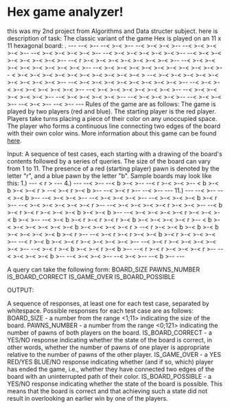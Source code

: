 # Hex game analyzer!
this was my 2nd project from Algorithms and Data structer subject.
here is description of task: 
The classic variant of the game Hex is played on an 11 x 11 hexagonal board:
.                              ---
                            --<   >--
                         --<   >-<   >--
                      --<   >-<   >-<   >--
                   --<   >-<   >-<   >-<   >--
                --<   >-<   >-<   >-<   >-<   >--
             --<   >-<   >-<   >-<   >-<   >-<   >--
          --<   >-<   >-<   >-<   >-<   >-<   >-<   >--
       --< r >-<   >-<   >-<   >-<   >-<   >-<   >-<   >--
    --<   >-<   >-<   >-<   >-<   >-<   >-<   >-<   >-<   >--
 --<   >-<   >-<   >-<   >-<   >-<   >-<   >-<   >-<   >-<   >--
<   >-<   >-<   >-<   >-<   >-<   >-<   >-<   >-<   >-<   >-<   >
 --<   >-<   >-<   >-<   >-<   >-<   >-<   >-<   >-<   >-<   >--
    --<   >-<   >-<   >-<   >-<   >-<   >-<   >-<   >-<   >--
       --<   >-<   >-<   >-<   >-<   >-<   >-<   >-<   >--
          --<   >-<   >-<   >-<   >-<   >-<   >-<   >--
             --<   >-<   >-<   >-<   >-<   >-<   >--
                --<   >-<   >-<   >-<   >-<   >--
                   --<   >-<  >-<   >-<   >--
                      --<   >-<   >-<   >--
                         --<   >-<   >--
                            --<   >--
                               ---
 Rules of the game are as follows:
The game is played by two players (red and blue).
The starting player is the red player.
Players take turns placing a piece of their color on any unoccupied space.
The player who forms a continuous line connecting two edges of the board with their own color wins.
More information about this game can be found [here](https://en.wikipedia.org/wiki/Hex_(board_game)).

Input:
A sequence of test cases, each starting with a drawing of the board's contents followed by a series of queries. The size of the board can vary from 1 to 11. The presence of a red (starting player) pawn is denoted by the letter "r", and a blue pawn by the letter "b". Sample boards may look like this:
1.)  ---
    < r >
     ---
4.)           ---
           --<   >--
        --< b >-<   >--
     --< r >-<   >-<   >--
    < b >-< b >-<   >-< r >
     --<   >-< r >-< b >--
        --<   >-< r >--
           --<   >--
              ---
11.)                               ---
                                --<   >--
                             --<   >-< b >--
                          --<   >-<   >-<   >--
                       --<   >-<   >-<   >-<   >--
                    --<   >-<   >-<   >-< b >-< r >--
                 --<   >-<   >-<   >-<   >-<   >-< r >--
              --<   >-<   >-<   >-<   >-< r >-<   >-<   >--
           --< b >-< r >-< r >-<   >-<   >-< b >-<   >-< b >--
        --<   >-<   >-<   >-<   >-< r >-<   >-<   >-< b >-<   >--
     --<   >-< b >-< r >-< r >-< r >-< b >-<   >-<   >-<   >-< r >--
    < b >-<   >-<   >-<   >-<   >-<   >-< b >-<   >-<   >-<   >-< r >
     --< r >-<   >-< b >-< b >-< b >-<   >-<   >-<   >-< b >-< r >--
        --<   >-< r >-< r >-<   >-< b >-< r >-<   >-<   >-<   >--
           --< r >-< b >-<   >-< r >-<   >-<   >-<   >-<   >--
              --<   >-< r >-<   >-<   >-<   >-<   >-<   >--
                 --<   >-< r >-< b >-<   >-< r >-< b >--
                    --< r >-< r >-<   >-<   >-< r >--
                       --<   >-<   >-<   >-< b >--
                          --<   >-<   >-<   >--
                             --<   >-<   >--
                                --< b >--
                                   ---

  A query can take the following form:
BOARD_SIZE 
PAWNS_NUMBER
IS_BOARD_CORRECT
IS_GAME_OVER 
IS_BOARD_POSSIBLE 

OUTPUT:

A sequence of responses, at least one for each test case, separated by whitespace. Possible responses for each test case are as follows:
BOARD_SIZE - a number from the range <1;11> indicating the size of the board.
PAWNS_NUMBER - a number from the range <0;121> indicating the number of pawns of both players on the board.
IS_BOARD_CORRECT - a YES/NO response indicating whether the state of the board is correct, in other words, whether the number of pawns of one player is appropriate relative to the number of pawns of the other player.
IS_GAME_OVER - a YES RED/YES BLUE/NO response indicating whether (and if so, which) player has ended the game, i.e., whether they have connected two edges of the board with an uninterrupted path of their color. 
IS_BOARD_POSSIBLE - a YES/NO response indicating whether the state of the board is possible. This means that the board is correct and that achieving such a state did not result in overlooking an earlier win by one of the players.
